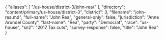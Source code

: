 {
  "aliases": [
    "/us-house/district-3/john-rea/"
  ],
  "directory": "content/primary/us-house/district-3",
  "district": 3,
  "filename": "john-rea.md",
  "full-name": "John Rea",
  "general-only": false,
  "jurisdiction": "Anne Arundel County",
  "last-name": "Rea",
  "party": "Democrat",
  "race": "us-house",
  "sn2": "2017 Tax cuts",
  "survey-response": false,
  "title": "John Rea"
}
